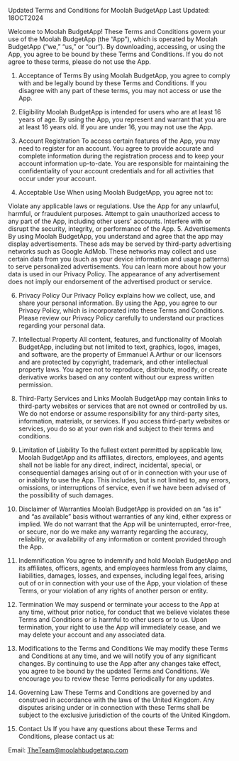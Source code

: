 Updated Terms and Conditions for Moolah BudgetApp
Last Updated: 18OCT2024

Welcome to Moolah BudgetApp! These Terms and Conditions govern your use of the Moolah BudgetApp (the “App”), which is operated by Moolah BudgetApp (“we,” “us,” or “our”). By downloading, accessing, or using the App, you agree to be bound by these Terms and Conditions. If you do not agree to these terms, please do not use the App.

1. Acceptance of Terms
By using Moolah BudgetApp, you agree to comply with and be legally bound by these Terms and Conditions. If you disagree with any part of these terms, you may not access or use the App.

2. Eligibility
Moolah BudgetApp is intended for users who are at least 16 years of age. By using the App, you represent and warrant that you are at least 16 years old. If you are under 16, you may not use the App.

3. Account Registration
To access certain features of the App, you may need to register for an account. You agree to provide accurate and complete information during the registration process and to keep your account information up-to-date. You are responsible for maintaining the confidentiality of your account credentials and for all activities that occur under your account.

4. Acceptable Use
When using Moolah BudgetApp, you agree not to:

Violate any applicable laws or regulations.
Use the App for any unlawful, harmful, or fraudulent purposes.
Attempt to gain unauthorized access to any part of the App, including other users' accounts.
Interfere with or disrupt the security, integrity, or performance of the App.
5. Advertisements
By using Moolah BudgetApp, you understand and agree that the app may display advertisements. These ads may be served by third-party advertising networks such as Google AdMob. These networks may collect and use certain data from you (such as your device information and usage patterns) to serve personalized advertisements. You can learn more about how your data is used in our Privacy Policy. The appearance of any advertisement does not imply our endorsement of the advertised product or service.

6. Privacy Policy
Our Privacy Policy explains how we collect, use, and share your personal information. By using the App, you agree to our Privacy Policy, which is incorporated into these Terms and Conditions. Please review our Privacy Policy carefully to understand our practices regarding your personal data.

7. Intellectual Property
All content, features, and functionality of Moolah BudgetApp, including but not limited to text, graphics, logos, images, and software, are the property of Emmanuel A.Arthur or our licensors and are protected by copyright, trademark, and other intellectual property laws. You agree not to reproduce, distribute, modify, or create derivative works based on any content without our express written permission.

8. Third-Party Services and Links
Moolah BudgetApp may contain links to third-party websites or services that are not owned or controlled by us. We do not endorse or assume responsibility for any third-party sites, information, materials, or services. If you access third-party websites or services, you do so at your own risk and subject to their terms and conditions.

9. Limitation of Liability
To the fullest extent permitted by applicable law, Moolah BudgetApp and its affiliates, directors, employees, and agents shall not be liable for any direct, indirect, incidental, special, or consequential damages arising out of or in connection with your use of or inability to use the App. This includes, but is not limited to, any errors, omissions, or interruptions of service, even if we have been advised of the possibility of such damages.

10. Disclaimer of Warranties
Moolah BudgetApp is provided on an “as is” and “as available” basis without warranties of any kind, either express or implied. We do not warrant that the App will be uninterrupted, error-free, or secure, nor do we make any warranty regarding the accuracy, reliability, or availability of any information or content provided through the App.

11. Indemnification
You agree to indemnify and hold Moolah BudgetApp and its affiliates, officers, agents, and employees harmless from any claims, liabilities, damages, losses, and expenses, including legal fees, arising out of or in connection with your use of the App, your violation of these Terms, or your violation of any rights of another person or entity.

12. Termination
We may suspend or terminate your access to the App at any time, without prior notice, for conduct that we believe violates these Terms and Conditions or is harmful to other users or to us. Upon termination, your right to use the App will immediately cease, and we may delete your account and any associated data.

13. Modifications to the Terms and Conditions
We may modify these Terms and Conditions at any time, and we will notify you of any significant changes. By continuing to use the App after any changes take effect, you agree to be bound by the updated Terms and Conditions. We encourage you to review these Terms periodically for any updates.

14. Governing Law
These Terms and Conditions are governed by and construed in accordance with the laws of the United Kingdom. Any disputes arising under or in connection with these Terms shall be subject to the exclusive jurisdiction of the courts of the United Kingdom.

15. Contact Us
If you have any questions about these Terms and Conditions, please contact us at:

Email: TheTeam@moolahbudgetapp.com
